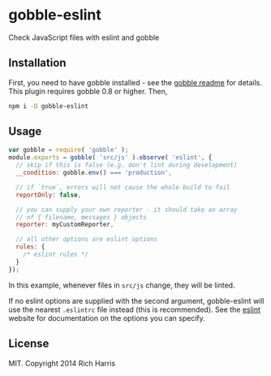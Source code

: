 # gobble-eslint

Check JavaScript files with eslint and gobble

## Installation

First, you need to have gobble installed - see the [gobble readme](https://github.com/gobblejs/gobble) for details. This plugin requires gobble 0.8 or higher. Then,

```bash
npm i -D gobble-eslint
```

## Usage

```js
var gobble = require( 'gobble' );
module.exports = gobble( 'src/js' ).observe( 'eslint', {
  // skip if this is false (e.g. don't lint during development)
  __condition: gobble.env() === 'production',

  // if `true`, errors will not cause the whole build to fail
  reportOnly: false,

  // you can supply your own reporter - it should take an array
  // of { filename, messages } objects
  reporter: myCustomReporter,

  // all other options are eslint options
  rules: {
    /* eslint rules */
  }
});
```

In this example, whenever files in `src/js` change, they will be linted.

If no eslint options are supplied with the second argument, gobble-eslint will use the nearest `.eslintrc` file instead (this is recommended). See the [eslint](http://eslint.org/) website for documentation on the options you can specify.

## License

MIT. Copyright 2014 Rich Harris
